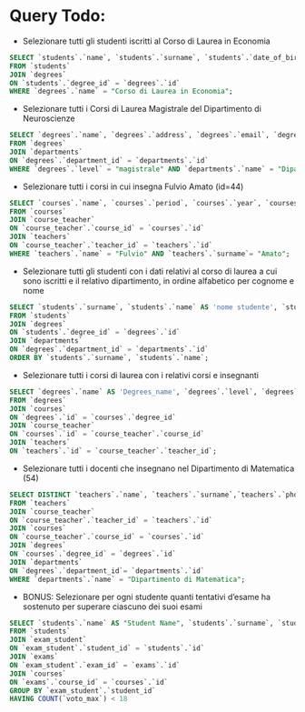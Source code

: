 # Query Todo:

- Selezionare tutti gli studenti iscritti al Corso di Laurea in Economia

```sql
SELECT `students`.`name`, `students`.`surname`, `students`.`date_of_birth`, `students`.`fiscal_code`, `students`.`enrolment_date`, `students`.`registration_number`, `students`.`email`
FROM `students`
JOIN `degrees`
ON `students`.`degree_id` = `degrees`.`id`
WHERE `degrees`.`name` = "Corso di Laurea in Economia";
```

- Selezionare tutti i Corsi di Laurea Magistrale del Dipartimento di Neuroscienze

```sql
SELECT `degrees`.`name`, `degrees`.`address`, `degrees`.`email`, `degrees`.`website`
FROM `degrees`
JOIN `departments`
ON `degrees`.`department_id` = `departments`.`id`
WHERE `degrees`.`level` = "magistrale" AND `departments`.`name` = "Dipartimento di Neuroscienze";
```

- Selezionare tutti i corsi in cui insegna Fulvio Amato (id=44)

```sql
SELECT `courses`.`name`, `courses`.`period`, `courses`.`year`, `courses`.`cfu`, `courses`.`website`
FROM `courses`
JOIN `course_teacher`
ON `course_teacher`.`course_id` = `courses`.`id`
JOIN `teachers`
ON `course_teacher`.`teacher_id` = `teachers`.`id`
WHERE `teachers`.`name` = "Fulvio" AND `teachers`.`surname`= "Amato";

```

- Selezionare tutti gli studenti con i dati relativi al corso di laurea a cui sono iscritti e il relativo dipartimento, in ordine alfabetico per cognome e nome

```sql
SELECT `students`.`surname`, `students`.`name` AS 'nome studente', `students`.`registration_number`, `degrees`.`name`, `degrees`.`level`, `departments`.`name` AS 'nome dipartimento'
FROM `students`
JOIN `degrees`
ON `students`.`degree_id` = `degrees`.`id`
JOIN `departments`
ON `degrees`.`department_id` = `departments`.`id`
ORDER BY `students`.`surname`, `students`.`name`;
```

- Selezionare tutti i corsi di laurea con i relativi corsi e insegnanti

```sql
SELECT `degrees`.`name` AS 'Degrees_name', `degrees`.`level`, `degrees`.`address`, `degrees`.`email`, `degrees`.`website`, `courses`.`name` AS 'corse_name', `teachers`.`name` AS 'teacher_name', `teachers`.`surname`
FROM `degrees`
JOIN `courses`
ON `degrees`.`id` = `courses`.`degree_id`
JOIN `course_teacher`
ON `courses`.`id` = `course_teacher`.`course_id`
JOIN `teachers`
ON `teachers`.`id` = `course_teacher`.`teacher_id`;
```

- Selezionare tutti i docenti che insegnano nel Dipartimento di Matematica (54)

```sql
SELECT DISTINCT `teachers`.`name`, `teachers`.`surname`,`teachers`.`phone`, `teachers`.`email`, `teachers`.`office_address`, `teachers`.`office_number`
FROM `teachers`
JOIN `course_teacher`
ON `course_teacher`.`teacher_id` = `teachers`.`id`
JOIN `courses`
ON `course_teacher`.`course_id` = `courses`.`id`
JOIN `degrees`
ON `courses`.`degree_id` = `degrees`.`id`
JOIN `departments`
ON `degrees`.`department_id`= `departments`.`id`
WHERE `departments`.`name` = "Dipartimento di Matematica";
```

- BONUS: Selezionare per ogni studente quanti tentativi d’esame ha sostenuto per superare ciascuno dei suoi esami

```sql
SELECT `students`.`name` AS "Student Name", `students`.`surname`, `students`.`registration_number`, `courses`.`name` AS "Course Name", COUNT(`exam_student`.`vote`) AS "numero_tentativi", MAX(`exam_student`.`vote`) AS `voto_max`
FROM `students`
JOIN `exam_student`
ON `exam_student`.`student_id` = `students`.`id`
JOIN `exams`
ON `exam_student`.`exam_id` = `exams`.`id`
JOIN `courses`
ON `exams`.`course_id` = `courses`.`id`
GROUP BY `exam_student`.`student_id`
HAVING COUNT(`voto_max`) < 18
```
